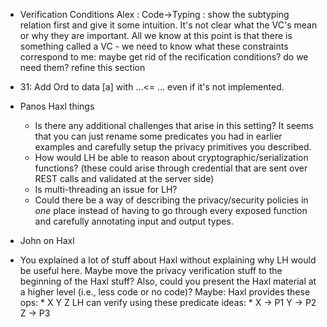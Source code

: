 - Verification Conditions
Alex : Code->Typing : show the subtyping relation first and give it some intuition. It's not clear what the VC's mean or why they are important. All we know at this point is that there is something called a VC - we need to know what these constraints correspond to
me: maybe get rid of the recification conditions? do we need them? refine this section

- 31: Add Ord to data [a] with ...<= ... even if it's not implemented.


- Panos Haxl things

  - Is there any additional challenges that arise in this setting? 
It seems that you can just rename some predicates you had in 
earlier examples and carefully setup the privacy primitives you 
described.
  - How would LH be able to reason about cryptographic/serialization 
functions? (these could arise through credential that are sent over REST
calls and validated at the server side)
  - Is multi-threading an issue for LH?
  - Could there be a way of describing the privacy/security policies in 
_one_ place instead of having to go through every exposed function 
and carefully annotating input and output types.

- John on Haxl

* You explained a lot of stuff about Haxl without explaining why LH would be
  useful here. Maybe move the privacy verification stuff to the beginning of the
  Haxl stuff?
  Also, could you present the Haxl material at a higher level (i.e., less code
  or no code)? Maybe:
    Haxl provides these ops:
      * X Y Z
    LH can verify using these predicate ideas:
      * X -> P1
        Y -> P2
        Z -> P3
        
